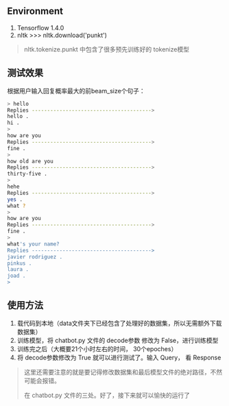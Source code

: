 
## Environment

1. Tensorflow 1.4.0
2. nltk >>> nltk.download('punkt')

> nltk.tokenize.punkt 中包含了很多预先训练好的 tokenize模型

## 测试效果

根据用户输入回复概率最大的前beam_size个句子：

```bash
> hello
Replies --------------------------------------->
hello .
hi .
>  
how are you
Replies --------------------------------------->
fine .
>  
how old are you
Replies --------------------------------------->
thirty-five .
>  
hehe
Replies --------------------------------------->
yes .
what ?
>  
how are you
Replies --------------------------------------->
fine .
>  
what's your name?
Replies --------------------------------------->
javier rodriguez .
pinkus .
laura .
joad .
>  
```

## 使用方法

1. 载代码到本地（data文件夹下已经包含了处理好的数据集，所以无需额外下载数据集）
2. 训练模型，将 chatbot.py 文件的 decode参数 修改为 False，进行训练模型
3. 训练完之后（大概要21个小时左右的时间， 30个epoches）
4. 将 decode参数修改为 True 就可以进行测试了。输入 Query， 看 Response

> 这里还需要注意的就是要记得修改数据集和最后模型文件的绝对路径，不然可能会报错。
>
> 在 chatbot.py 文件的三处。好了，接下来就可以愉快的运行了


